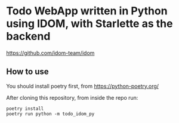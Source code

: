 # Todo WebApp written in Python using IDOM, with Starlette as the backend

<https://github.com/idom-team/idom>

## How to use

You should install poetry first, from <https://python-poetry.org/>

After cloning this repository, from inside the repo run:

```
poetry install
poetry run python -m todo_idom_py
```

